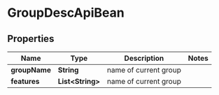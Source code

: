 
# GroupDescApiBean

## Properties
Name | Type | Description | Notes
------------ | ------------- | ------------- | -------------
**groupName** | **String** | name of current group | 
**features** | **List&lt;String&gt;** | name of current group | 



